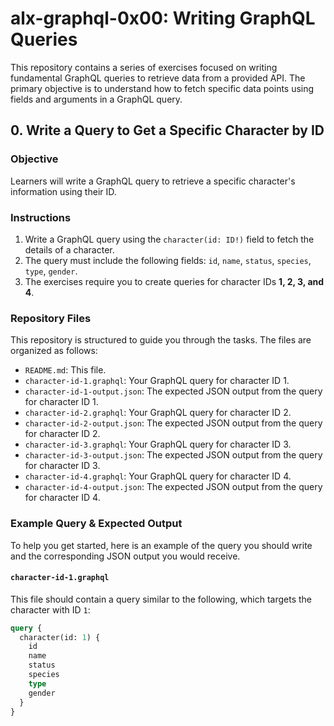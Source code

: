 # alx-graphql-0x00: Writing GraphQL Queries

This repository contains a series of exercises focused on writing fundamental GraphQL queries to retrieve data from a provided API. The primary objective is to understand how to fetch specific data points using fields and arguments in a GraphQL query.

## 0. Write a Query to Get a Specific Character by ID

### **Objective**

Learners will write a GraphQL query to retrieve a specific character's information using their ID.

### **Instructions**

1.  Write a GraphQL query using the `character(id: ID!)` field to fetch the details of a character.
2.  The query must include the following fields: `id`, `name`, `status`, `species`, `type`, `gender`.
3.  The exercises require you to create queries for character IDs **1, 2, 3, and 4**.

### **Repository Files**

This repository is structured to guide you through the tasks. The files are organized as follows:

* `README.md`: This file.
* `character-id-1.graphql`: Your GraphQL query for character ID 1.
* `character-id-1-output.json`: The expected JSON output from the query for character ID 1.
* `character-id-2.graphql`: Your GraphQL query for character ID 2.
* `character-id-2-output.json`: The expected JSON output from the query for character ID 2.
* `character-id-3.graphql`: Your GraphQL query for character ID 3.
* `character-id-3-output.json`: The expected JSON output from the query for character ID 3.
* `character-id-4.graphql`: Your GraphQL query for character ID 4.
* `character-id-4-output.json`: The expected JSON output from the query for character ID 4.

### **Example Query & Expected Output**

To help you get started, here is an example of the query you should write and the corresponding JSON output you would receive.

#### **`character-id-1.graphql`**
This file should contain a query similar to the following, which targets the character with ID `1`:

```graphql
query {
  character(id: 1) {
    id
    name
    status
    species
    type
    gender
  }
}
